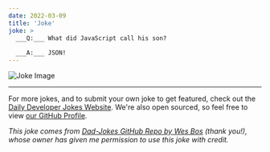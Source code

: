 ```yaml
---
date: 2022-03-09
title: 'Joke'
joke: >
  ___Q:___ What did JavaScript call his son?
  
  ___A:___ JSON!
---
```



![Joke Image](https://private.xtrp.io/projects/DailyDeveloperJokes/public_image_server/images/5e1258ed882b0.png)

---

For more jokes, and to submit your own joke to get featured, check out the [Daily Developer Jokes Website](https://dailydeveloperjokes.github.io/). We're also open sourced, so feel free to view [our GitHub Profile](https://github.com/dailydeveloperjokes).


_This joke comes from [Dad-Jokes GitHub Repo by Wes Bos](https://github.com/wesbos/dad-jokes) (thank you!), whose owner has given me permission to use this joke with credit._

<!--
Joke text:
**Q:** What did JavaScript call his son?

**A:** JSON!
 -->


